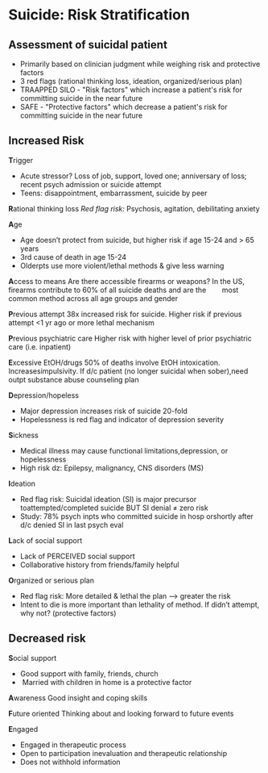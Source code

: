 


# Suicide: Risk Stratification

## Assessment of suicidal patient

-   Primarily based on clinician judgment while weighing risk and protective factors
-   3 red flags (rational thinking loss, ideation, organized/serious plan)
-   TRAAPPED SILO - "Risk factors" which increase a patient's risk for committing suicide in the near future
-   SAFE - "Protective factors" which decrease a patient's risk for committing suicide in the near future

## Increased Risk


**T**rigger
-   Acute stressor? Loss of job, support, loved one; anniversary of loss; recent psych admission or suicide attempt
-   Teens: disappointment, embarrassment, suicide by peer 

**R**ational thinking loss
*Red flag risk:* Psychosis, agitation, debilitating anxiety 

**A**ge
-   Age doesn’t protect from suicide, but higher risk if age 15-24 and &gt; 65 years
-   3rd cause of death in age 15-24
-   Olderpts use more violent/lethal methods & give less warning

**A**ccess to means
Are there accessible firearms or weapons? In the US, firearms contribute to 60% of all suicide deaths and are the       
most common method across all age groups and gender

**P**revious attempt
38x increased risk for suicide. Higher risk if previous attempt &lt;1 yr ago or more lethal mechanism

**P**revious psychiatric care
Higher risk with higher level of prior psychiatric care (i.e. inpatient)

**E**xcessive EtOH/drugs
50% of deaths involve EtOH intoxication. Increasesimpulsivity. If d/c patient (no longer suicidal when sober),need outpt substance abuse counseling plan

**D**epression/hopeless
-   Major depression increases risk of suicide 20-fold
-   Hopelessness is red flag and indicator of depression severity 

**S**ickness
-   Medical illness may cause functional limitations,depression, or hopelessness
-   High risk dz: Epilepsy, malignancy, CNS disorders (MS) 

**I**deation
-   Red flag risk: Suicidal ideation (SI) is major precursor toattempted/completed suicide BUT SI denial ≠ zero risk
-   Study: 78% psych inpts who committed suicide in hosp orshortly after d/c denied SI in last psych eval

**L**ack of social support
-   Lack of PERCEIVED social support
-   Collaborative history from friends/family helpful

**O**rganized or serious plan
-   Red flag risk: More detailed & lethal the plan --&gt; greater the risk
-   Intent to die is more important than lethality of method. If didn’t attempt, why not? (protective factors) 

## Decreased risk

**S**ocial support
-   Good support with family, friends, church
-    Married with children in home is a protective factor

**A**wareness
Good insight and coping skills 

**F**uture oriented
Thinking about and looking forward to future events

**E**ngaged
-   Engaged in therapeutic process
-   Open to participation inevaluation and therapeutic relationship
-   Does not withhold information

